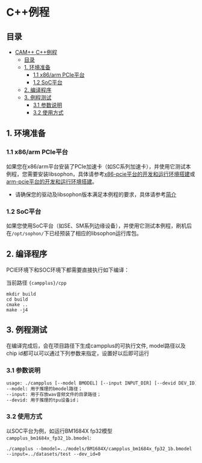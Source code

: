 # C++例程

## 目录
- [CAM++ C++例程](#CAM++-C++例程)
  - [目录](#目录)
  - [1. 环境准备](#1-环境准备)
    - [1.1 x86/arm PCIe平台](#11-x86arm-pcie平台)
    - [1.2 SoC平台](#12-soc平台)
  - [2. 编译程序](#2-编译程序)
  - [3. 例程测试](#3-例程测试)
    - [3.1 参数说明](#31-参数说明)
    - [3.2 使用方式](#32-使用方式)

## 1. 环境准备
### 1.1 x86/arm PCIe平台
如果您在x86/arm平台安装了PCIe加速卡（如SC系列加速卡），并使用它测试本例程，您需要安装libsophon，具体请参考[x86-pcie平台的开发和运行环境搭建](../../../docs/Environment_Install_Guide.md#3-x86-pcie平台的开发和运行环境搭建)或[arm-pcie平台的开发和运行环境搭建](../../../docs/Environment_Install_Guide.md#5-arm-pcie平台的开发和运行环境搭建)。

- 请确保您的驱动及libsophon版本满足本例程的要求，具体请参考[简介](../README.md#1-简介)

### 1.2 SoC平台

如果您使用SoC平台（如SE、SM系列边缘设备），并使用它测试本例程，刷机后在`/opt/sophon/`下已经预装了相应的libsophon运行库包。

## 2. 编译程序

PCIE环境下和SOC环境下都需要直接执行如下编译：

当前路径 `{campplus}/cpp`

```shell
mkdir build
cd build
cmake ..
make -j4
```

## 3. 例程测试

在编译完成后，会在项目路径下生成campplus的可执行文件, model路径以及chip id都可以可以通过下列参数来指定，设置好以后即可运行

### 3.1 参数说明
```bash
usage: ./campplus [--model BMODEL] [--input INPUT_DIR] [--devid DEV_ID]
--model: 用于推理的bmodel路径；
--input: 用于存放wav音频文件的目录路径；
--devid: 用于推理的tpu设备id；
```

### 3.2 使用方式
以SOC平台为例，如运行BM1684X fp32模型`campplus_bm1684x_fp32_1b.bmodel`:

```shell
./campplus --bmodel=../models/BM1684X/campplus_bm1684x_fp32_1b.bmodel  --input=../datasets/test --dev_id=0
```
